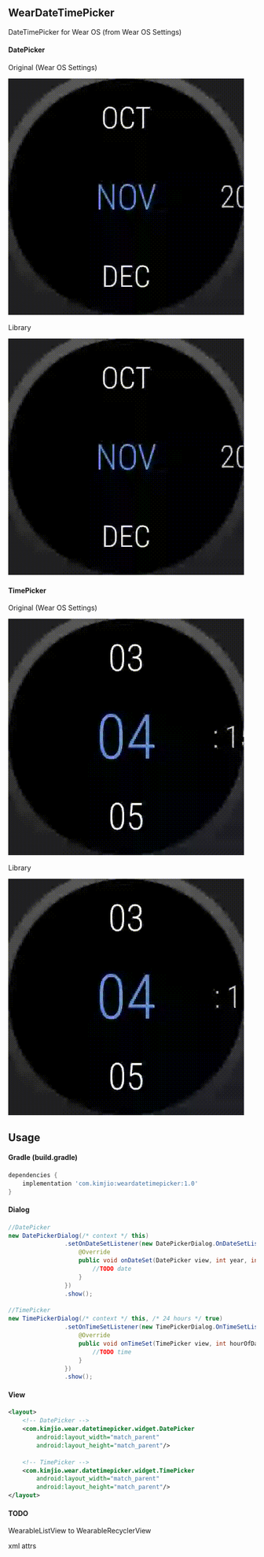 ## WearDateTimePicker
DateTimePicker for Wear OS (from Wear OS Settings)

#### DatePicker
Original (Wear OS Settings)

![Original DatePiker](image/date_picker_google.gif)

Library

![DatePicker](image/date_picker.gif)

#### TimePicker
Original (Wear OS Settings)

![Original TimePiker](image/time_picker_google.gif)

Library

![TimePicker](image/time_picker.gif)

## Usage

#### Gradle (build.gradle)
````groovy
dependencies {
    implementation 'com.kimjio:weardatetimepicker:1.0'
}
````

#### Dialog
````java
//DatePicker
new DatePickerDialog(/* context */ this)
                .setOnDateSetListener(new DatePickerDialog.OnDateSetListener() {
                    @Override
                    public void onDateSet(DatePicker view, int year, int month, int dayOfMonth) {
                        //TODO date
                    }
                })
                .show();

//TimePicker
new TimePickerDialog(/* context */ this, /* 24 hours */ true)
                .setOnTimeSetListener(new TimePickerDialog.OnTimeSetListener() {
                    @Override
                    public void onTimeSet(TimePicker view, int hourOfDay, int minute) {
                        //TODO time
                    }
                })
                .show();
````

#### View
````xml
<layout>
    <!-- DatePicker -->
    <com.kimjio.wear.datetimepicker.widget.DatePicker
        android:layout_width="match_parent"
        android:layout_height="match_parent"/>
    
    <!-- TimePicker -->        
    <com.kimjio.wear.datetimepicker.widget.TimePicker
        android:layout_width="match_parent"
        android:layout_height="match_parent"/>
</layout>
````

#### TODO
WearableListView to WearableRecyclerView

xml attrs
